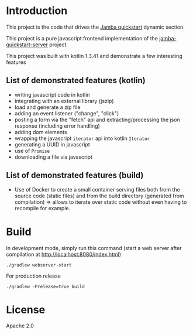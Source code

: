 Introduction
============

This project is the code that drives the [Jamba quickstart](https://jamba.dev/quickstart/web/) dynamic section.

This project is a pure javascript frontend implementation of the [jamba-quickstart-server](https://github.com/ypujante/jamba-quickstart-server) project.

This project was built with kotlin 1.3.41 and demonstrate a few interesting features

List of demonstrated features (kotlin)
--------------------------------------

* writing javascript code in kotlin
* integrating with an external library (jszip)
* load and generate a zip file
* adding an event listener ("change", "click")
* posting a form via the "fetch" api and extracting/processing the json response (including error handling)
* adding dom elements
* wrapping the javascript `iterator` api into kotlin `Iterator`
* generating a UUID in javascript
* use of `Promise`
* downloading a file via javascript

List of demonstrated features (build)
-------------------------------------

* Use of Docker to create a small container serving files both from the source code (static files) and from the build directory (generated from compilation) => allows to iterate over static code without even having to recompile for example.
 

Build
=====

In development mode, simply run this command (start a web server after compilation at [http://localhost:8080/index.html](http://localhost:8080/index.html))

```
./gradlew webserver-start
```

For production release
```
./gradlew -Prelease=true build
```

License
=======

Apache 2.0

